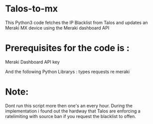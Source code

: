 # Talos-to-mx
This Python3 code fetches the IP Blacklist from Talos and updates an Meraki MX device using the Meraki dashboard API

# Prerequisites for the code is :
Meraki Dashboard API key

And the following Python Librarys :
types
requests
re
meraki

# Note:
Dont run this script more then one's an every hour. 
During the implementation i found out the hardway that Talos are enforcing a ratelimiting with source ban if you request the blacklist to offen.

